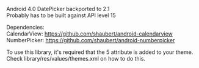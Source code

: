 Android 4.0 DatePicker backported to 2.1  
Probably has to be built against API level 15

Dependencies:  
CalendarView: https://github.com/shaubert/android-calendarview  
NumberPicker: https://github.com/shaubert/android-numberpicker
  
To use this library, it's required that the 5 attribute is added to your theme. Check library/res/values/themes.xml on how to do this.
